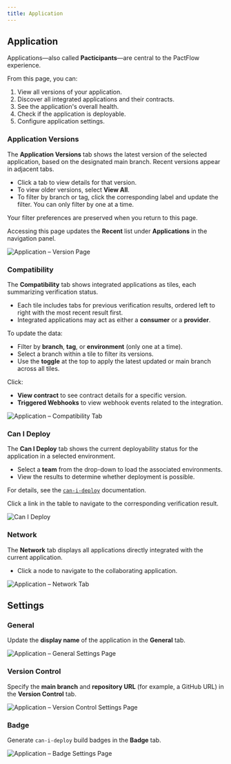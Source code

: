 ```yaml
---
title: Application
---
```


## Application

Applications—also called **Pacticipants**—are central to the PactFlow experience.

From this page, you can:

1. View all versions of your application.  
2. Discover all integrated applications and their contracts.  
3. See the application's overall health.  
4. Check if the application is deployable.  
5. Configure application settings.

### Application Versions

The **Application Versions** tab shows the latest version of the selected application, based on the designated main branch. Recent versions appear in adjacent tabs.

- Click a tab to view details for that version.  
- To view older versions, select **View All**.  
- To filter by branch or tag, click the corresponding label and update the filter. You can only filter by one at a time.

Your filter preferences are preserved when you return to this page.

Accessing this page updates the **Recent** list under **Applications** in the navigation panel.

![Application – Version Page](/ui/clarity/application-version.png)

### Compatibility

The **Compatibility** tab shows integrated applications as tiles, each summarizing verification status.

- Each tile includes tabs for previous verification results, ordered left to right with the most recent result first.
- Integrated applications may act as either a **consumer** or a **provider**.

To update the data:

- Filter by **branch**, **tag**, or **environment** (only one at a time).  
- Select a branch within a tile to filter its versions.  
- Use the **toggle** at the top to apply the latest updated or main branch across all tiles.

Click:

- **View contract** to see contract details for a specific version.  
- **Triggered Webhooks** to view webhook events related to the integration.

![Application – Compatibility Tab](/ui/clarity/application-version-compatibility.png)

### Can I Deploy

The **Can I Deploy** tab shows the current deployability status for the application in a selected environment.

- Select a **team** from the drop-down to load the associated environments.  
- View the results to determine whether deployment is possible.

For details, see the [`can-i-deploy`](https://docs.pact.io/pact_broker/can_i_deploy) documentation.

Click a link in the table to navigate to the corresponding verification result.

![Can I Deploy](/ui/clarity/application-cid.png)

### Network

The **Network** tab displays all applications directly integrated with the current application.

- Click a node to navigate to the collaborating application.

![Application – Network Tab](/ui/clarity/application-network.png)

## Settings

### General

Update the **display name** of the application in the **General** tab.

![Application – General Settings Page](/ui/clarity/application-settings-general.png)

### Version Control

Specify the **main branch** and **repository URL** (for example, a GitHub URL) in the **Version Control** tab.

![Application – Version Control Settings Page](/ui/clarity/application-settings-version.png)

### Badge

Generate `can-i-deploy` build badges in the **Badge** tab.

![Application – Badge Settings Page](/ui/clarity/application-settings-badges.png)